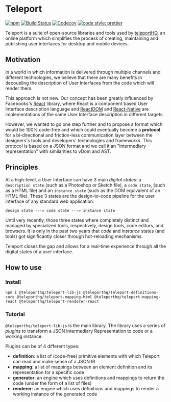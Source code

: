 # Teleport
[![npm](https://img.shields.io/npm/v/@teleporthq/teleport-lib-js.svg)](https://github.com/teleporthq/teleport-lib-js)
[![Build Status](https://travis-ci.com/teleporthq/teleport-lib-js.svg?branch=master)](https://travis-ci.com/teleporthq/teleport-lib-js)
[![Codecov](https://img.shields.io/codecov/c/github/teleporthq/teleport-lib-js.svg)](https://codecov.io/gh/teleporthq/teleport-lib-js)
[![code style: prettier](https://img.shields.io/badge/code_style-prettier-ff69b4.svg)](https://github.com/prettier/prettier)

Teleport is a suite of open-source libraries and tools used by [teleportHQ](https://teleporthq.io/?g), an online platform which simplifies the process of creating, maintaining and publishing user interfaces for desktop and mobile devices.

## Motivation
In a world in which information is delivered through multiple channels and different technologies, we believe that there are many benefits in decoupling the description of User Interfaces from the code which will render them. 

This approach is not new. Our concept has been greatly influenced by Facebooks's [React](https://reactjs.org/) library, where React is a component based User Interface description language and [ReactDOM](https://reactjs.org/docs/react-dom.html) and [React-Native](https://facebook.github.io/react-native/) are implementations of the same User Interface description in different targets.

However, we wanted to go one step further and to propose a format which would be 100% code-free and which could eventually become a  **protocol** for a bi-directional and friction-less communication layer between the designers's tools and developers' technologies and frameworks. This protocol is based on a JSON format and we call it an "Intermediary representation" with similarities to vDom and AST.

## Principles
At a high-level, a User Interface can have 3 main *digital states*: a `description state` (such as a Photoshop or Sketch file), a `code state`, (such as a HTML file) and an `instance state` (such as the DOM equivalent of an HTML file). These 3 states are the design-to-code pipeline for the user interface of any standard web application:

```
design state ---> code state ---> instance state 
```

Until very recently, those three states where completely distinct and managed by specialized tools, respectively, design tools, code editors, and browsers. It is only in the past two years that *code* and *instance* states (and tools) got significantly closer through hot-reloading mechanisms.

Teleport closes the gap and allows for a real-time experience through all the digital states of a user interface.

## How to use
### Install
`npm i @teleporthq/teleport-lib-js @teleporthq/teleport-definitions-core @teleporthq/teleport-mapping-html @teleporthq/teleport-mapping-react @teleporthq/teleport-renderer-react`

### Tutorial

`@teleporthq/teleport-lib-js` is the main library. The library uses a series of *plugins* to transform a JSON Intermediary Representation to code or a working instance.  

Plugins can be of 4 different types:
- **definition**: a list of (code-free) primitive elements with which Teleport can read and make sense of a JSON IR
- **mapping**: a list of mappings between an element definition and its representation for a specific code
- **generator**: an engine which uses definitions and mappings to return the code (under the form of a list of files)
- **renderer**: an engine which uses definitions and mappings to render a working instance of the generated code
